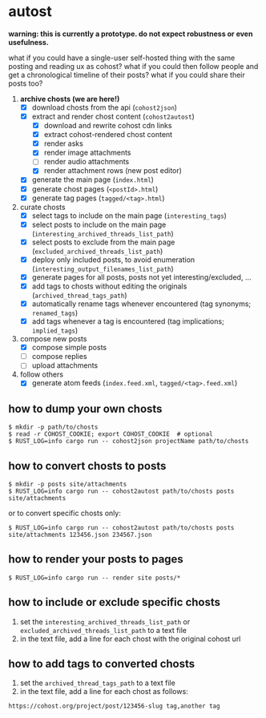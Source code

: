 autost
======

**warning: this is currently a prototype. do not expect robustness or even usefulness.**

what if you could have a single-user self-hosted thing with the same posting and reading ux as cohost? what if you could then follow people and get a chronological timeline of their posts? what if you could share their posts too?

1. **archive chosts (we are here!)**
    - [x] download chosts from the api (`cohost2json`)
    - [x] extract and render chost content (`cohost2autost`)
        - [x] download and rewrite cohost cdn links
        - [x] extract cohost-rendered chost content
        - [x] render asks
        - [x] render image attachments
        - [ ] render audio attachments
        - [x] render attachment rows (new post editor)
    - [x] generate the main page (`index.html`)
    - [x] generate chost pages (`<postId>.html`)
    - [x] generate tag pages (`tagged/<tag>.html`)
2. curate chosts
    - [x] select tags to include on the main page (`interesting_tags`)
    - [x] select posts to include on the main page (`interesting_archived_threads_list_path`)
    - [x] select posts to exclude from the main page (`excluded_archived_threads_list_path`)
    - [x] deploy only included posts, to avoid enumeration (`interesting_output_filenames_list_path`)
    - [x] generate pages for all posts, posts not yet interesting/excluded, …
    - [x] add tags to chosts without editing the originals (`archived_thread_tags_path`)
    - [x] automatically rename tags whenever encountered (tag synonyms; `renamed_tags`)
    - [x] add tags whenever a tag is encountered (tag implications; `implied_tags`)
3. compose new posts
    - [x] compose simple posts
    - [ ] compose replies
    - [ ] upload attachments
4. follow others
    - [x] generate atom feeds (`index.feed.xml`, `tagged/<tag>.feed.xml`)

## how to dump your own chosts

```
$ mkdir -p path/to/chosts
$ read -r COHOST_COOKIE; export COHOST_COOKIE  # optional
$ RUST_LOG=info cargo run -- cohost2json projectName path/to/chosts
```

## how to convert chosts to posts

```
$ mkdir -p posts site/attachments
$ RUST_LOG=info cargo run -- cohost2autost path/to/chosts posts site/attachments
```

or to convert specific chosts only:

```
$ RUST_LOG=info cargo run -- cohost2autost path/to/chosts posts site/attachments 123456.json 234567.json
```

## how to render your posts to pages

```
$ RUST_LOG=info cargo run -- render site posts/*
```

## how to include or exclude specific chosts

1. set the `interesting_archived_threads_list_path` or `excluded_archived_threads_list_path` to a text file
2. in the text file, add a line for each chost with the original cohost url

## how to add tags to converted chosts

1. set the `archived_thread_tags_path` to a text file
2. in the text file, add a line for each chost as follows:

```
https://cohost.org/project/post/123456-slug tag,another tag
```

